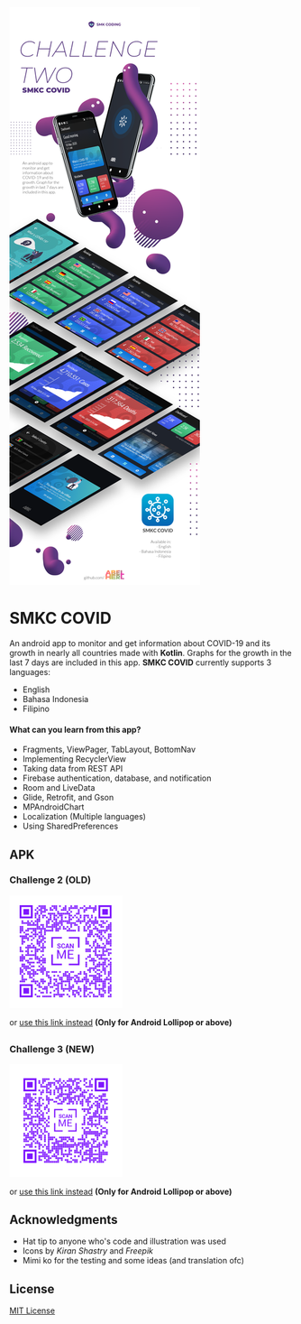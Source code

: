 ![preview](https://github.com/abelherl/smkc-covid/blob/master/git2_updated.png?raw=true)

# SMKC COVID
An android app to monitor and get information about COVID-19 and its growth in nearly all countries made with <b>Kotlin</b>. Graphs for the growth in the last 7 days are included in this app. <b>SMKC COVID</b> currently supports 3 languages:
* English
* Bahasa Indonesia
* Filipino

#### What can you learn from this app?
  * Fragments, ViewPager, TabLayout, BottomNav
  * Implementing RecyclerView
  * Taking data from REST API
  * Firebase authentication, database, and notification
  * Room and LiveData
  * Glide, Retrofit, and Gson
  * MPAndroidChart
  * Localization (Multiple languages)
  * Using SharedPreferences

## APK

### Challenge 2 (OLD)
<img src="https://github.com/abelherl/smkc-covid/blob/master/qr.png" alt="qr" width="200" height="200">

or [use this link instead](https://drive.google.com/file/d/1OiuCPtfR6QHSGdlhjK_JoE1v3sV1FNSB/view?usp=sharing) **(Only for Android Lollipop or above)** 

## 

### Challenge 3 (NEW)
<img src="https://github.com/abelherl/smkc-covid/blob/master/qr3.png" alt="qr" width="200" height="200">

or [use this link instead](https://drive.google.com/file/d/1B4dzXiAwO6rDSNtv4LFdl3bbf6jvfok1/view?usp=sharing) **(Only for Android Lollipop or above)** 

## Acknowledgments
* Hat tip to anyone who's code and illustration was used
* Icons by <i>Kiran Shastry</i> and <i>Freepik</i>
* Mimi ko for the testing and some ideas (and translation ofc)

## License
[MIT License](https://github.com/abelherl/smkc-covid/blob/master/LICENSE)
